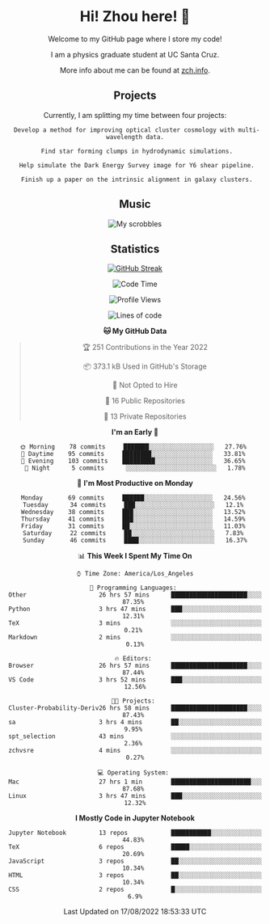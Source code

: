 <div align="center">
<h1> Hi! Zhou here! 👋 </h1>


Welcome to my GitHub page where I store my code! 

I am a physics graduate student at UC Santa Cruz. 

More info about me can be found at [zch.info](www.zch.info).

## Projects

Currently, I am splitting my time between four projects:
```
 Develop a method for improving optical cluster cosmology with multi-wavelength data.
 
 Find star forming clumps in hydrodynamic simulations.
 
 Help simulate the Dark Energy Survey image for Y6 shear pipeline.
 
 Finish up a paper on the intrinsic alignment in galaxy clusters.
```

## Music
![My scrobbles](https://lastfm-recently-played.vercel.app/api?user=zchvsre)


## Statistics

[![GitHub Streak](https://github-readme-streak-stats.herokuapp.com/?user=zhouconghao&theme=highcontrast)](https://git.io/streak-stats)

<!--START_SECTION:waka-->
![Code Time](http://img.shields.io/badge/Code%20Time-121%20hrs%2020%20mins-blue)

![Profile Views](http://img.shields.io/badge/Profile%20Views-55-blue)

![Lines of code](https://img.shields.io/badge/From%20Hello%20World%20I%27ve%20Written-602%20Thousand%20lines%20of%20code-blue)

**🐱 My GitHub Data** 

> 🏆 251 Contributions in the Year 2022
 > 
> 📦 373.1 kB Used in GitHub's Storage 
 > 
> 🚫 Not Opted to Hire
 > 
> 📜 16 Public Repositories 
 > 
> 🔑 13 Private Repositories  
 > 
**I'm an Early 🐤** 

```text
🌞 Morning    78 commits     ███████░░░░░░░░░░░░░░░░░░   27.76% 
🌆 Daytime    95 commits     ████████░░░░░░░░░░░░░░░░░   33.81% 
🌃 Evening    103 commits    █████████░░░░░░░░░░░░░░░░   36.65% 
🌙 Night      5 commits      ░░░░░░░░░░░░░░░░░░░░░░░░░   1.78%

```
📅 **I'm Most Productive on Monday** 

```text
Monday       69 commits     ██████░░░░░░░░░░░░░░░░░░░   24.56% 
Tuesday      34 commits     ███░░░░░░░░░░░░░░░░░░░░░░   12.1% 
Wednesday    38 commits     ███░░░░░░░░░░░░░░░░░░░░░░   13.52% 
Thursday     41 commits     ███░░░░░░░░░░░░░░░░░░░░░░   14.59% 
Friday       31 commits     ██░░░░░░░░░░░░░░░░░░░░░░░   11.03% 
Saturday     22 commits     ██░░░░░░░░░░░░░░░░░░░░░░░   7.83% 
Sunday       46 commits     ████░░░░░░░░░░░░░░░░░░░░░   16.37%

```


📊 **This Week I Spent My Time On** 

```text
⌚︎ Time Zone: America/Los_Angeles

💬 Programming Languages: 
Other                    26 hrs 57 mins      █████████████████████░░░░   87.35% 
Python                   3 hrs 47 mins       ███░░░░░░░░░░░░░░░░░░░░░░   12.31% 
TeX                      3 mins              ░░░░░░░░░░░░░░░░░░░░░░░░░   0.21% 
Markdown                 2 mins              ░░░░░░░░░░░░░░░░░░░░░░░░░   0.13%

🔥 Editors: 
Browser                  26 hrs 57 mins      █████████████████████░░░░   87.44% 
VS Code                  3 hrs 52 mins       ███░░░░░░░░░░░░░░░░░░░░░░   12.56%

🐱‍💻 Projects: 
Cluster-Probability-Deriv26 hrs 58 mins      █████████████████████░░░░   87.43% 
sa                       3 hrs 4 mins        ██░░░░░░░░░░░░░░░░░░░░░░░   9.95% 
spt_selection            43 mins             ░░░░░░░░░░░░░░░░░░░░░░░░░   2.36% 
zchvsre                  4 mins              ░░░░░░░░░░░░░░░░░░░░░░░░░   0.27%

💻 Operating System: 
Mac                      27 hrs 1 min        ██████████████████████░░░   87.68% 
Linux                    3 hrs 47 mins       ███░░░░░░░░░░░░░░░░░░░░░░   12.32%

```

**I Mostly Code in Jupyter Notebook** 

```text
Jupyter Notebook         13 repos            ███████████░░░░░░░░░░░░░░   44.83% 
TeX                      6 repos             █████░░░░░░░░░░░░░░░░░░░░   20.69% 
JavaScript               3 repos             ██░░░░░░░░░░░░░░░░░░░░░░░   10.34% 
HTML                     3 repos             ██░░░░░░░░░░░░░░░░░░░░░░░   10.34% 
CSS                      2 repos             █░░░░░░░░░░░░░░░░░░░░░░░░   6.9%

```



 Last Updated on 17/08/2022 18:53:33 UTC
<!--END_SECTION:waka-->

<!-- ![](https://raw.githubusercontent.com/zhouconghao/github-stats/master/generated/overview.svg#gh-dark-mode-only)
![](https://raw.githubusercontent.com/zhouconghao/github-stats/master/generated/overview.svg#gh-light-mode-only)

![](https://raw.githubusercontent.com/zhouconghao/github-stats/master/generated/languages.svg#gh-dark-mode-only)
![](https://raw.githubusercontent.com/zhouconghao/github-stats/master/generated/languages.svg#gh-light-mode-only) -->

</div>


<!--
**zchvsre/zchvsre** is a ✨ _special_ ✨ repository because its `README.md` (this file) appears on your GitHub profile.

Here are some ideas to get you started:

- 🔭 I’m currently working on ...
- 🌱 I’m currently learning ...
- 👯 I’m looking to collaborate on ...
- 🤔 I’m looking for help with ...
- 💬 Ask me about ...
- 📫 How to reach me: ...
- 😄 Pronouns: ...
- ⚡ Fun fact: ...
-->
 
 </p>
